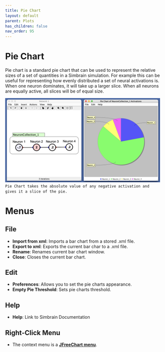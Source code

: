 ```yaml
---
title: Pie Chart
layout: default
parent: Plots
has_children: false
nav_order: 95
---
```


# Pie Chart

Pie chart is a standard pie chart that can be used to represent the relative sizes of a set of quantities in a Simbrain simulation. For example this can be useful for representing how evenly distributed a set of neural activations is. When one neuron dominates, it will take up a larger slice. When all neurons are equally active, all slices will be of equal size.

<img src="../../assets/images/pieChart.png" style="width:500px;"/> <br />
`Pie Chart takes the absolute value of any negative activation and gives it a slice of the pie.` 

# Menus

## File

- **Import from xml**: Imports a bar chart from a stored .xml file.
- **Export to xml**: Exports the current bar char to a .xml file.
- **Rename**: Renames current bar chart window.
- **Close**: Closes the current bar chart.

## Edit

- **Preferences**: Allows you to set the pie charts appearance.
- **Empty Pie Threshold**: Sets pie charts threshold.

## Help

- **Help**: Link to Simbrain Documentation

## Right-Click Menu

- The context menu is a **[JFreeChart menu](./#jfreechart-right-click-menu)**.